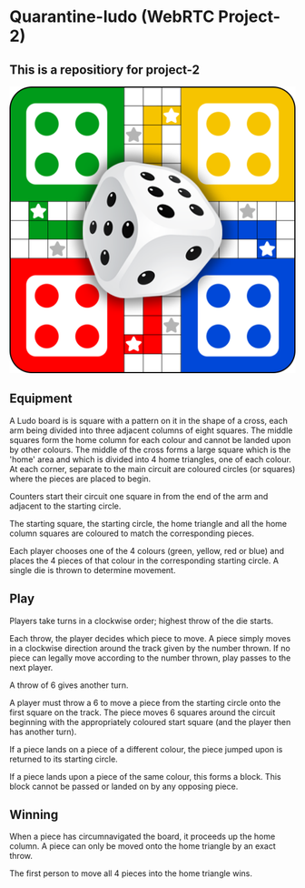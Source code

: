 # Quarantine-ludo (WebRTC Project-2)
## This is a repositiory for project-2

![Ludo](images/ludo.png "Ludo")

## Equipment

A Ludo board is is square with a pattern on it in the shape of a cross, each arm being divided into three adjacent columns of eight squares. The middle squares form the home column for each colour and cannot be landed upon by other colours. The middle of the cross forms a large square which is the 'home' area and which is divided into 4 home triangles, one of each colour. At each corner, separate to the main circuit are coloured circles (or squares) where the pieces are placed to begin.

Counters start their circuit one square in from the end of the arm and adjacent to the starting circle. 

The starting square, the starting circle, the home triangle and all the home column squares are coloured to match the corresponding pieces.

Each player chooses one of the 4 colours (green, yellow, red or blue) and places the 4 pieces of that colour in the corresponding starting circle. A single die is thrown to determine movement.

## Play

Players take turns in a clockwise order; highest throw of the die starts.

Each throw, the player decides which piece to move. A piece simply moves in a clockwise direction around the track given by the number thrown. If no piece can legally move according to the number thrown, play passes to the next player.

A throw of 6 gives another turn.

A player must throw a 6 to move a piece from the starting circle onto the first square on the track. The piece moves 6 squares around the circuit beginning with the appropriately coloured start square (and the player then has another turn).

If a piece lands on a piece of a different colour, the piece jumped upon is returned to its starting circle.

If a piece lands upon a piece of the same colour, this forms a block. This block cannot be passed or landed on by any opposing piece.

## Winning

When a piece has circumnavigated the board, it proceeds up the home column. A piece can only be moved onto the home triangle by an exact throw.

The first person to move all 4 pieces into the home triangle wins.
